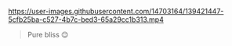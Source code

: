 https://user-images.githubusercontent.com/14703164/139421447-5cfb25ba-c527-4b7c-bed3-65a29cc1b313.mp4

> Pure bliss 😌

<!-- https://www.youtube.com/watch?v=L7hVbB6L6bs  -->
